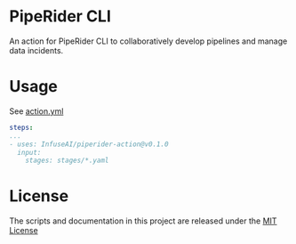 # PipeRider CLI

An action for PipeRider CLI to collaboratively develop pipelines and manage data incidents.

# Usage

See [action.yml](action.yml)


```yaml
steps:
...
- uses: InfuseAI/piperider-action@v0.1.0
  input:
    stages: stages/*.yaml
```

# License

The scripts and documentation in this project are released under the [MIT License](LICENSE)
